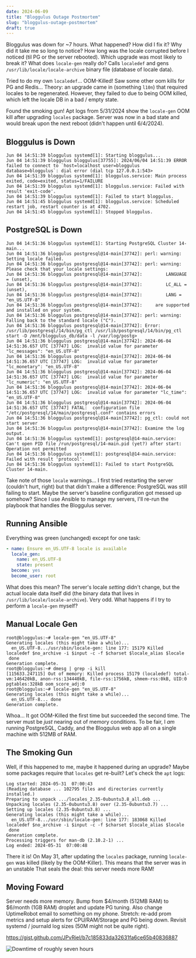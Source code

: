 ```yaml
---
date: 2024-06-09
title: "Bloggulus Outage Postmortem"
slug: "bloggulus-outage-postmortem"
draft: true
---
```


Bloggulus was down for ~7 hours.
What happened?
How did I fix it?
Why did it take me so long to notice?
How long was the locale corrupted before I noticed (til PG or the server rebooted).
Which upgrade was most likely to break it?
What does `locale-gen` really do?
Calls `localedef` and gens `/usr/lib/locale/locale-archive` binary file (database of locale data).

Tried to do my own `localedef`... OOM-Killed!
Saw some other oom kills for PG and Redis...
Theory: an upgrade came in (something `l10n`) that required locales to be regenerated.
However, they failed to due to being OOM killed, which left the locale DB in a bad / empty state.

Found the smoking gun!
Apt logs from 5/31/2024 show the `locale-gen` OOM kill after upgrading `locales` package.
Server was now in a bad state and would break upon the next reboot (didn't happen until 6/4/2024).

## Bloggulus is Down

```
Jun 04 14:51:39 bloggulus systemd[1]: Starting bloggulus...
Jun 04 14:51:39 bloggulus bloggulus[37755]: 2024/06/04 14:51:39 ERROR failed to connect to `host=localhost user=bloggulus database=bloggulus`: dial error (dial tcp 127.0.0.1:543>
Jun 04 14:51:39 bloggulus systemd[1]: bloggulus.service: Main process exited, code=exited, status=1/FAILURE
Jun 04 14:51:39 bloggulus systemd[1]: bloggulus.service: Failed with result 'exit-code'.
Jun 04 14:51:39 bloggulus systemd[1]: Failed to start bloggulus.
Jun 04 14:51:45 bloggulus systemd[1]: bloggulus.service: Scheduled restart job, restart counter is at 4702.
Jun 04 14:51:45 bloggulus systemd[1]: Stopped bloggulus.
```

## PostgreSQL is Down

```
Jun 04 14:51:36 bloggulus systemd[1]: Starting PostgreSQL Cluster 14-main...
Jun 04 14:51:36 bloggulus postgresql@14-main[37742]: perl: warning: Setting locale failed.
Jun 04 14:51:36 bloggulus postgresql@14-main[37742]: perl: warning: Please check that your locale settings:
Jun 04 14:51:36 bloggulus postgresql@14-main[37742]:         LANGUAGE = (unset),
Jun 04 14:51:36 bloggulus postgresql@14-main[37742]:         LC_ALL = (unset),
Jun 04 14:51:36 bloggulus postgresql@14-main[37742]:         LANG = "en_US.UTF-8"
Jun 04 14:51:36 bloggulus postgresql@14-main[37742]:     are supported and installed on your system.
Jun 04 14:51:36 bloggulus postgresql@14-main[37742]: perl: warning: Falling back to the standard locale ("C").
Jun 04 14:51:36 bloggulus postgresql@14-main[37742]: Error: /usr/lib/postgresql/14/bin/pg_ctl /usr/lib/postgresql/14/bin/pg_ctl start -D /mnt/bloggulus_db/data -l /var/log/postg>
Jun 04 14:51:36 bloggulus postgresql@14-main[37742]: 2024-06-04 14:51:36.657 UTC [37747] LOG:  invalid value for parameter "lc_messages": "en_US.UTF-8"
Jun 04 14:51:36 bloggulus postgresql@14-main[37742]: 2024-06-04 14:51:36.657 UTC [37747] LOG:  invalid value for parameter "lc_monetary": "en_US.UTF-8"
Jun 04 14:51:36 bloggulus postgresql@14-main[37742]: 2024-06-04 14:51:36.657 UTC [37747] LOG:  invalid value for parameter "lc_numeric": "en_US.UTF-8"
Jun 04 14:51:36 bloggulus postgresql@14-main[37742]: 2024-06-04 14:51:36.657 UTC [37747] LOG:  invalid value for parameter "lc_time": "en_US.UTF-8"
Jun 04 14:51:36 bloggulus postgresql@14-main[37742]: 2024-06-04 14:51:36.657 UTC [37747] FATAL:  configuration file "/etc/postgresql/14/main/postgresql.conf" contains errors
Jun 04 14:51:36 bloggulus postgresql@14-main[37742]: pg_ctl: could not start server
Jun 04 14:51:36 bloggulus postgresql@14-main[37742]: Examine the log output.
Jun 04 14:51:36 bloggulus systemd[1]: postgresql@14-main.service: Can't open PID file /run/postgresql/14-main.pid (yet?) after start: Operation not permitted
Jun 04 14:51:36 bloggulus systemd[1]: postgresql@14-main.service: Failed with result 'protocol'.
Jun 04 14:51:36 bloggulus systemd[1]: Failed to start PostgreSQL Cluster 14-main.
```

Take note of those `locale` warnings...
I first tried restarting the server (couldn't hurt, right) but that didn't make a difference: PostgreSQL was still failing to start.
Maybe the server's baseline configuration got messed up somehow?
Since I use Ansible to manage my servers, I'll re-run the playbook that handles the Bloggulus server.

## Running Ansible

Everything was green (unchanged) except for one task:

```yaml
- name: Ensure en_US.UTF-8 locale is available
  locale_gen:
    name: en_US.UTF-8
    state: present
  become: yes
  become_user: root
```

What does this mean?
The server's locale _setting_ didn't change, but the actual locale data itself did (the binary data that lives in `/usr/lib/locale/locale-archive`).
Very odd.
What happens if I try to perform a `locale-gen` myself?

## Manual Locale Gen

```
root@bloggulus:~# locale-gen "en_US.UTF-8"
Generating locales (this might take a while)...
  en_US.UTF-8.../usr/sbin/locale-gen: line 177: 15179 Killed                  localedef $no_archive -i $input -c -f $charset $locale_alias $locale
 done
Generation complete.
root@bloggulus:~# dmesg | grep -i kill
[115633.247115] Out of memory: Killed process 15179 (localedef) total-vm:146420kB, anon-rss:134440kB, file-rss:1756kB, shmem-rss:0kB, UID:0 pgtables:328kB oom_score_adj:0
root@bloggulus:~# locale-gen "en_US.UTF-8"
Generating locales (this might take a while)...
  en_US.UTF-8... done
Generation complete.
```

Whoa... It got OOM-Killed the first time but succeeded the second time.
The server must be _just_ nearing out of memory conditions.
To be fair, I _am_ running PostgreSQL, Caddy, and the Bloggulus web app all on a single machine with 512MB of RAM.

## The Smoking Gun

Well, if this happened to me, maybe it happened during an upgrade?
Maybe some packages require that `locales` get re-built?
Let's check the `apt` logs:

```
Log started: 2024-05-31  07:00:43
(Reading database ... 102795 files and directories currently installed.)
Preparing to unpack .../locales_2.35-0ubuntu3.8_all.deb ...
Unpacking locales (2.35-0ubuntu3.8) over (2.35-0ubuntu3.7) ...
Setting up locales (2.35-0ubuntu3.8) ...
Generating locales (this might take a while)...
  en_US.UTF-8.../usr/sbin/locale-gen: line 177: 183068 Killed                  localedef $no_archive -i $input -c -f $charset $locale_alias $locale
 done
Generation complete.
Processing triggers for man-db (2.10.2-1) ...
Log ended: 2024-05-31  07:00:48
```

There it is!
On May 31, after updating the `locales` package, running `locale-gen` was killed (likely by the OOM-Killer).
This means that the server was in an unstable
That seals the deal: this server needs more RAM!

## Moving Foward

Server needs more memory.
Bump from $4/month (512MB RAM) to $6/month (1GB RAM) droplet and update PG tuning.
Also change UptimeRobot email to something on my phone.
Stretch: re-add prom metrics and setup alerts for CPU/RAM/Storage and PG being down.
Revisit systemd / journald log sizes (50M might not be quite right).

https://gist.github.com/JPvRiel/b7c185833da32631fa6ce65b40836887

![Downtime of roughly seven hours](/images/20240609/downtime.webp)
